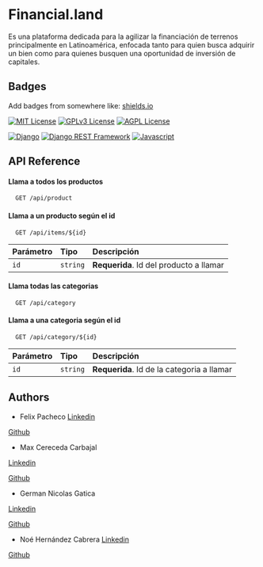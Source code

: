 # Financial.land

Es una plataforma dedicada para la agilizar la financiación de terrenos principalmente en Latinoamérica, enfocada tanto para quien busca adquirir un bien como para quienes busquen una oportunidad de inversión de capitales.

## Badges

Add badges from somewhere like: [shields.io](https://shields.io/)

[![MIT License](https://img.shields.io/badge/License-MIT-green.svg)](https://choosealicense.com/licenses/mit/)
[![GPLv3 License](https://img.shields.io/badge/License-GPL%20v3-yellow.svg)](https://opensource.org/licenses/)
[![AGPL License](https://img.shields.io/badge/license-AGPL-blue.svg)](http://www.gnu.org/licenses/agpl-3.0)

[![Django](https://img.shields.io/badge/Django-5.0.3-blue.svg)](https://www.djangoproject.com/)
[![Django REST Framework](https://img.shields.io/badge/Django%20REST%20Framework-v3.15.1-orange.svg)](https://www.django-rest-framework.org/)
[![Javascript](https://img.shields.io/badge/Node-20.11.0-blue.svg)](https://nodejs.org/en/)

## API Reference

#### Llama a todos los productos

```http
  GET /api/product
```

#### Llama a un producto según el id

```http
  GET /api/items/${id}
```

| Parámetro | Tipo     | Descripción                             |
| :-------- | :------- | :-------------------------------------- |
| `id`      | `string` | **Requerida**. Id del producto a llamar |

#### Llama todas las categorias

```http
  GET /api/category
```

#### Llama a una categoria según el id

```http
  GET /api/category/${id}
```

| Parámetro | Tipo     | Descripción                                |
| :-------- | :------- | :----------------------------------------- |
| `id`      | `string` | **Requerida**. Id de la categoria a llamar |

## Authors

- Felix Pacheco
  [Linkedin](https://www.linkedin.com/in/felix-pacheco-lobos/)

[Github](https://github.com/Thoraker)

- Max Cereceda Carbajal

[Linkedin](https://www.linkedin.com/in/maxcereceda/)

[Github](https://github.com/cereceda1991)

- German Nicolas Gatica

[Linkedin](https://www.linkedin.com/in/gergati/)

[Github](https://github.com/gergati)

- Noé Hernández Cabrera
  [Linkedin](https://www.linkedin.com/in/noe-hdz-dev/)

[Github](https://github.com/Noehernandez24)
